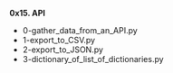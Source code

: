 **0x15. API**

- 0-gather_data_from_an_API.py
- 1-export_to_CSV.py
- 2-export_to_JSON.py
- 3-dictionary_of_list_of_dictionaries.py
